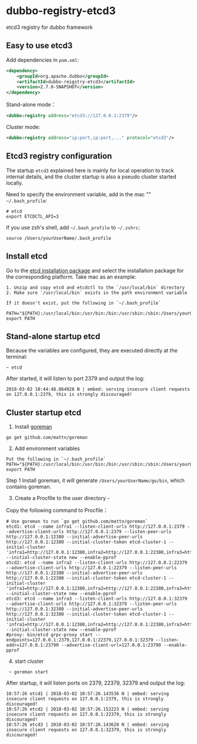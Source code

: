 # dubbo-registry-etcd3
etcd3 registry for dubbo framework

## Easy to use etcd3

Add dependencies in `pom.xml`:
```xml
<dependency>
    <groupId>org.apache.dubbo</groupId>
    <artifactId>dubbo-reigstry-etcd3</artifactId>
    <version>2.7.0-SNAPSHOT</version>
</dependency>
```

Stand-alone mode：
```xml
<dubbo:registry address="etcd3://127.0.0.1:2379"/>
```

Cluster mode:
```xml
<dubbo:registry address="ip:port,ip:port,..." protocol="etcd3"/>
```

## Etcd3 registry configuration

The startup `etcd3` explained here is mainly for local operation to track internal details, and the cluster startup is also a pseudo cluster started locally.

Need to specify the environment variable, add in the mac "" `~/.bash_profile`:

```shell
# etcd
export ETCDCTL_API=3
```

If you use zsh's shell, add `~/.bash_profile` to `~/.zshrc`:

```shell
source /Users/yourUserName/.bash_profile
```

## Install etcd

Go to the [etcd installation package](https://github.com/coreos/etcd/releases) and select the installation package for the corresponding platform. Take mac as an example:
``` shell
1. Unzip and copy etcd and etcdctl to the `/usr/local/bin` directory
2. Make sure `/usr/local/bin` exists in the path environment variable

If it doesn't exist, put the following in `~/.bash_profile`

PATH="${PATH}:/usr/local/bin:/usr/bin:/bin:/usr/sbin:/sbin:/Users/yourUserName/go/bin"
export PATH

```


## Stand-alone startup etcd

Because the variables are configured, they are executed directly at the terminal:

```
~ etcd
```

After started, it will listen to port 2379 and output the log:

```
2018-03-02 10:44:48.864928 N | embed: serving insecure client requests on 127.0.0.1:2379, this is strongly discouraged!
```

## Cluster startup etcd

1. Install [goreman](https://github.com/mattn/goreman)

```shell
go get github.com/mattn/goreman
```

2. Add environment variables

``` shell
Put the following in `~/.bash_profile`
PATH="${PATH}:/usr/local/bin:/usr/bin:/bin:/usr/sbin:/sbin:/Users/yourUserName/go/bin"
export PATH
```

Step 1 Install goreman, it will generate `/Users/yourUserName/go/bin`, which contains goreman.


3. Create a Procfile to the user directory `~`

Copy the following command to Procfile：
````
# Use goreman to run `go get github.com/mattn/goreman`
etcd1: etcd --name infra1 --listen-client-urls http://127.0.0.1:2379 --advertise-client-urls http://127.0.0.1:2379 --listen-peer-urls http://127.0.0.1:12380 --initial-advertise-peer-urls http://127.0.0.1:12380 --initial-cluster-token etcd-cluster-1 --initial-cluster 'infra1=http://127.0.0.1:12380,infra2=http://127.0.0.1:22380,infra3=http://127.0.0.1:32380' --initial-cluster-state new --enable-pprof
etcd2: etcd --name infra2 --listen-client-urls http://127.0.0.1:22379 --advertise-client-urls http://127.0.0.1:22379 --listen-peer-urls http://127.0.0.1:22380 --initial-advertise-peer-urls http://127.0.0.1:22380 --initial-cluster-token etcd-cluster-1 --initial-cluster 'infra1=http://127.0.0.1:12380,infra2=http://127.0.0.1:22380,infra3=http://127.0.0.1:32380' --initial-cluster-state new --enable-pprof
etcd3: etcd --name infra3 --listen-client-urls http://127.0.0.1:32379 --advertise-client-urls http://127.0.0.1:32379 --listen-peer-urls http://127.0.0.1:32380 --initial-advertise-peer-urls http://127.0.0.1:32380 --initial-cluster-token etcd-cluster-1 --initial-cluster 'infra1=http://127.0.0.1:12380,infra2=http://127.0.0.1:22380,infra3=http://127.0.0.1:32380' --initial-cluster-state new --enable-pprof
#proxy: bin/etcd grpc-proxy start --endpoints=127.0.0.1:2379,127.0.0.1:22379,127.0.0.1:32379 --listen-addr=127.0.0.1:23790 --advertise-client-url=127.0.0.1:23790 --enable-pprof
````

4. start cluster

```shell
 ~ goreman start
```

After startup, it will listen ports on 2379, 22379, 32379 and output the log:

```
10:57:26 etcd1 | 2018-03-02 10:57:26.143536 N | embed: serving insecure client requests on 127.0.0.1:2379, this is strongly discouraged!
10:57:26 etcd2 | 2018-03-02 10:57:26.152223 N | embed: serving insecure client requests on 127.0.0.1:22379, this is strongly discouraged!
10:57:26 etcd3 | 2018-03-02 10:57:26.143620 N | embed: serving insecure client requests on 127.0.0.1:32379, this is strongly discouraged!
```
